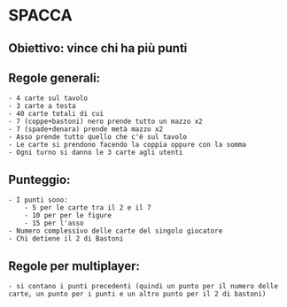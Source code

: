 # SPACCA

## Obiettivo: vince chi ha più punti

## Regole generali: 
	- 4 carte sul tavolo
	- 3 carte a testa
	- 40 carte totali di cui
	- 7 (coppe+bastoni) nero prende tutto un mazzo x2
	- 7 (spade+denara) prende metà mazzo x2
	- Asso prende tutto quello che c'è sul tavolo
	- Le carte si prendono facendo la coppia oppure con la somma
	- Ogni turno si danno le 3 carte agli utenti

## Punteggio:
	- I punti sono: 
		- 5 per le carte tra il 2 e il 7 
		- 10 per per le figure
		- 15 per l'asso
	- Numero complessivo delle carte del singolo giocatore
	- Chi detiene il 2 di Bastoni
## Regole per multiplayer:
	- si contano i punti precedenti (quindi un punto per il numero delle carte, un punto per i punti e un altro punto per il 2 di bastoni)

